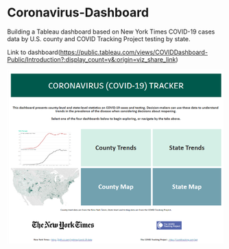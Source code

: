 # Coronavirus-Dashboard
Building a Tableau dashboard based on New York Times COVID-19 cases data by U.S. county and COVID Tracking Project testing by state.

Link to dashboard(https://public.tableau.com/views/COVIDDashboard-Public/Introduction?:display_count=y&:origin=viz_share_link)

![Dashboard](https://github.com/ckelly17/Coronavirus-Dashboard/blob/master/Annotation%202020-05-07%20131453.png)
